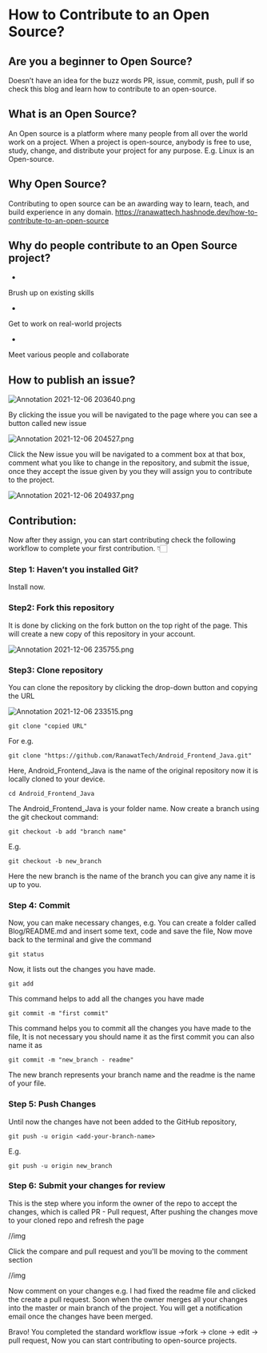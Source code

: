 # How to Contribute to an Open Source?

## Are you a beginner to Open Source?

Doesn’t have an idea for the buzz words PR, issue, commit, push, pull if so check this blog and learn how to contribute to an open-source.



## What is an Open Source?

An Open source is a platform where many people from all over the world work on a project. When a project is open-source, anybody is free to use, study, change, and distribute your project for any purpose. E.g. Linux is an Open-source.



## Why Open Source?

Contributing to open source can be an awarding way to learn, teach, and build experience in any domain. https://ranawattech.hashnode.dev/how-to-contribute-to-an-open-source

## Why do people contribute to an Open Source project?


- 
Brush up on existing skills


- 
Get to work on real-world projects


- 
Meet various people and collaborate



## How to publish an issue?

![Annotation 2021-12-06 203640.png](https://cdn.hashnode.com/res/hashnode/image/upload/v1638803324658/WGX0Mr_fQ.png)


By clicking the issue you will be navigated to the page where you can see a button called new issue


![Annotation 2021-12-06 204527.png](https://cdn.hashnode.com/res/hashnode/image/upload/v1638803744044/wjgB_bWHz.png)




Click the New issue you will be navigated to a comment box at that box, comment what you like to change in the repository, and submit the issue, once they accept the issue given by you they will assign you to contribute to the project.



![Annotation 2021-12-06 204937.png](https://cdn.hashnode.com/res/hashnode/image/upload/v1638803996653/SbHx59Ksp.png)



## Contribution:

Now after they assign, you can start contributing check the following workflow to complete your first contribution. 👇🏻


### Step 1: Haven’t you installed Git? 

 Install now.


### Step2: Fork this repository

It is done by clicking on the fork button on the top right of the page. This will create a new copy of this repository in your account.


![Annotation 2021-12-06 235755.png](https://cdn.hashnode.com/res/hashnode/image/upload/v1638815360879/8ykyf0OCl.png)


### Step3: Clone repository

You can clone the repository by clicking the drop-down button and copying the URL


![Annotation 2021-12-06 233515.png](https://cdn.hashnode.com/res/hashnode/image/upload/v1638813998664/QsCtkiXzP.png)

```
git clone "copied URL"

```
For e.g.

```
git clone "https://github.com/RanawatTech/Android_Frontend_Java.git"

```
Here, Android_Frontend_Java is the name of the original repository now it is locally cloned to your device.

```
cd Android_Frontend_Java

```

The Android_Frontend_Java is your folder name. Now create a branch using the git checkout command:

```
git checkout -b add "branch name"

```

E.g.

```
git checkout -b new_branch

```

Here the new branch is the name of the branch you can give any name it is up to you.


### Step 4: Commit


Now, you can make necessary changes, e.g. You can create a folder called Blog/README.md and insert some text, code and save the file, Now move back to the terminal and give the command

```
git status

```

Now, it lists out the changes you have made.

```
git add 

```

This command helps to add all the changes you have made

```
git commit -m "first commit"

```

This command helps you to commit all the changes you have made to the file, It is not necessary you should name it as the first commit you can also name it as


```
git commit -m "new_branch - readme"

```

The new branch represents your branch name and the readme is the name of your file.


### Step 5: Push Changes

Until now the changes have not been added to the GitHub repository,


```
git push -u origin <add-your-branch-name>

```

E.g.

```
git push -u origin new_branch

```

### Step 6: Submit your changes for review

This is the step where you inform the owner of the repo to accept the changes, which is called PR - Pull request, After pushing the changes move to your cloned repo and refresh the page

//img

Click the compare and pull request and you'll be moving to the comment section

//img

Now comment on your changes e.g. I had fixed the readme file and clicked the create a pull request. Soon when the owner merges all your changes into the master or main branch of the project. You will get a notification email once the changes have been merged.

Bravo! You completed the standard workflow issue ->fork -> clone -> edit -> pull request, Now you can start contributing to open-source projects.











